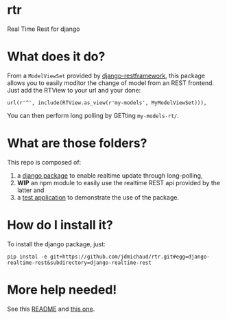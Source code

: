 # rtr

Real Time Rest for django

# What does it do?

From a `ModelViewSet` provided by [django-restframework](http://www.django-rest-framework.org/), this package allows you to easily moditor the change of model from an REST frontend. Just add the RTView to your url and your done:
```
url(r'^', include(RTView.as_view(r'my-models', MyModelViewSet))),
```

You can then perform long polling by GETting `my-models-rt/`.

# What are those folders?

This repo is composed of:

1. a [django package](django-realtime-rest/README.md) to enable realtime update through long-polling,
2. **WIP** an npm module to easily use the realtime REST api provided by the latter and
3. a [test application](django-realtime-rest-test/README.md) to demonstrate the use of the package.

# How do I install it?

To install the django package, just:
```
pip instal -e git+https://github.com/jdmichaud/rtr.git#egg=django-realtime-rest&subdirectory=django-realtime-rest
```

# More help needed!

See this [README](django-realtime-rest/README.md) and [this one](django-realtime-rest-test/README.md).
